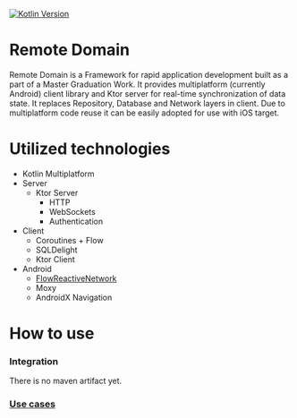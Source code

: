 <!---![CI](https://github.com/AndreySBer/RemoteDomain/workflows/CI/badge.svg) Actions are failing in repository checkout-->
[![Kotlin Version](https://img.shields.io/badge/Kotlin-1.3.61-blue.svg)](https://kotlinlang.org)
# Remote Domain
Remote Domain is a Framework for rapid application development built as a part of a Master Graduation Work.
It provides multiplatform (currently Android) client library and Ktor server for real-time synchronization of data state. It replaces Repository, Database and Network layers in client.
Due to multiplatform code reuse it can be easily adopted for use with iOS target.

# Utilized technologies
- Kotlin Multiplatform
- Server
  - Ktor Server
    - HTTP
    - WebSockets
    - Authentication
- Client
  - Coroutines + Flow
  - SQLDelight
  - Ktor Client
- Android
  - [FlowReactiveNetwork](https://github.com/AndreySBer/FlowReactiveNetwork)
  - Moxy
  - AndroidX Navigation

# How to use
### Integration
There is no maven artifact yet.
### [Use cases](docs/use-cases.md)
